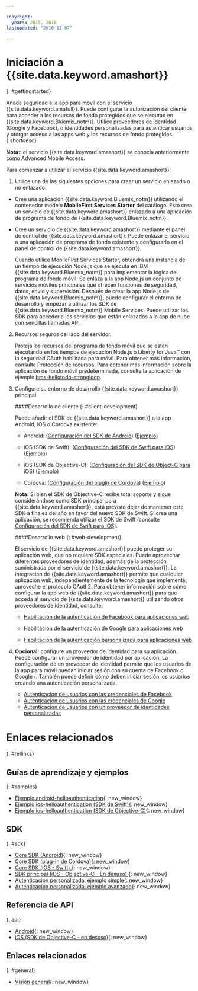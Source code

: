 ```yaml
---

copyright:
  years: 2015, 2016
lastupdated: "2016-11-07"

---
```


# Iniciación a {{site.data.keyword.amashort}}
{: #gettingstarted}

Añada seguridad a la app para móvil con el servicio {{site.data.keyword.amafull}}. Puede configurar la autorización del cliente para acceder a los recursos de fondo protegidos que se ejecutan en {{site.data.keyword.Bluemix_notm}}. Utilice proveedores de identidad (Google y Facebook), o identidades personalizadas para autenticar usuarios y otorgar acceso a las apps web y los recursos de fondo protegidos.
{:shortdesc}

**Nota:**: el servicio {{site.data.keyword.amashort}} se conocía anteriormente como Advanced Mobile Access.


Para comenzar a utilizar el servicio {{site.data.keyword.amashort}}:

1. Utilice una de las siguientes opciones para crear un servicio enlazado o no enlazado:
 * Cree una aplicación {{site.data.keyword.Bluemix_notm}} utilizando el contenedor modelo **MobileFirst Services Starter** del catálogo. Esto crea un servicio de {{site.data.keyword.amashort}} enlazado a una aplicación de programa de fondo de {{site.data.keyword.Bluemix_notm}}. 
 * Cree un servicio de {{site.data.keyword.amashort}} mediante el panel de control de {{site.data.keyword.amashort}}. Puede enlazar el servicio a una aplicación de programa de fondo existente y configurarlo en el panel de control de {{site.data.keyword.amashort}}.  

   Cuando utilice MobileFirst Services Starter, obtendrá una instancia de un tiempo de ejecución Node.js que se ejecuta en IBM {{site.data.keyword.Bluemix_notm}} para implementar la lógica del programa de fondo móvil. Se enlaza a la app Node.js un conjunto de servicios móviles principales que ofrecen funciones de seguridad, datos, envío y supervisión. Después de crear la app Node.js de {{site.data.keyword.Bluemix_notm}}, puede configurar el entorno de desarrollo y empezar a utilizar los SDK de {{site.data.keyword.Bluemix_notm}} Mobile Services. Puede utilizar los SDK para acceder a los servicios que están enlazados a la app de nube con sencillas llamadas API.

2. Recursos seguros del lado del servidor.

   Proteja los recursos del programa de fondo móvil que se estén ejecutando en los tiempos de ejecución Node.js o Liberty for Java&trade; con la seguridad OAuth habilitada para móvil. Para obtener más información, consulte [Protección de recursos](protecting-resources.html).
   Para obtener más información sobre la aplicación de fondo móvil predeterminada, consulte la aplicación de ejemplo [bms-hellotodo-strongloop](https://github.com/ibm-bluemix-mobile-services/bms-hellotodo-strongloop).

3. Configure su entorno de desarrollo {{site.data.keyword.amashort}} principal.

	####Desarrollo de cliente
   {: #client-development}

	Puede añadir el SDK de {{site.data.keyword.amashort}} a la app Android, iOS o Cordova existente:
   * Android: ([Configuración del SDK de Android](getting-started-android.html)) ([Ejemplo](https://github.com/ibm-bluemix-mobile-services/bms-samples-android-helloauthentication))

   * iOS (SDK de Swift): ([Configuración del SDK de Swift para iOS](getting-started-ios-swift-sdk.html))
      ([Ejemplo](https://github.com/ibm-bluemix-mobile-services/bms-samples-swift-helloauthentication))

   * iOS (SDK de Objective-C): ([Configuración del SDK de Object-C para iOS](getting-started-ios.html)) ([Ejemplo](https://github.com/ibm-bluemix-mobile-services/bms-samples-ios-helloauthentication))

   * Cordova: ([Configuración del plugin de Cordova](getting-started-cordova.html)) ([Ejemplo](https://github.com/ibm-bluemix-mobile-services/bms-samples-cordova-helloauthentication))

   **Nota:**  Si bien el SDK de Objective-C recibe total soporte y sigue considerándose como SDK principal para {{site.data.keyword.amashort}}, está previsto dejar de mantener este SDK a finales del año en favor del nuevo SDK de Swift. Si crea una aplicación, se recomienda utilizar el SDK de Swift (consulte [Configuración del SDK de Swift para iOS](getting-started-ios-swift-sdk.html)).

	####Desarrollo web
   {: #web-development}

   El servicio de {{site.data.keyword.amashort}} puede proteger su aplicación web, que no requiere SDK especiales. Puede aprovechar diferentes proveedores de identidad, además de la protección suministrada por el servicio de {{site.data.keyword.amashort}}. La integración de {{site.data.keyword.amashort}} permite que cualquier aplicación web, independientemente de la tecnología que implemente, aproveche el protocolo OAuth2. Para obtener información sobre cómo configurar la app web de {{site.data.keyword.amashort}} para que acceda al servicio de {{site.data.keyword.amashort}} utilizando otros proveedores de identidad, consulte: 

    * [Habilitación de la autenticación de Facebook para aplicaciones web](facebook-auth-web.html)

    * [Habilitación de la autenticación de Google para aplicaciones web](google-auth-web.html)

    * [Habilitación de la autenticación personalizada para aplicaciones web](custom-auth-web.html)

4. **Opcional:** configure un proveedor de identidad para su aplicación. Puede configurar un proveedor de identidad por aplicación. La configuración de un proveedor de identidad permite que los usuarios de la app para móvil puedan iniciar sesión con su cuenta de Facebook o Google+. También puede definir cómo deben iniciar sesión los usuarios creando una autenticación personalizada.
   * [Autenticación de usuarios con las credenciales de Facebook](facebook-auth-overview.html)
   * [Autenticación de usuarios con las credenciales de Google](google-auth-overview.html)
   * [Autenticación de usuarios con un proveedor de identidades personalizadas](custom-auth.html)


# Enlaces relacionados
{: #rellinks}

## Guías de aprendizaje y ejemplos
{: #samples}
* [Ejemplo android-helloauthentication](https://github.com/ibm-bluemix-mobile-services/bms-samples-android-helloauthentication){: new_window}
* [Ejemplo ios-helloauthentication (SDK de Swift)](https://github.com/ibm-bluemix-mobile-services/bms-samples-swift-helloauthentication){: new_window}
* [Ejemplo ios-helloauthentication (SDK de Objective-C)](https://github.com/ibm-bluemix-mobile-services/bms-samples-ios-helloauthentication){: new_window}

## SDK
{: #sdk}
* [Core SDK (Android)](https://github.com/ibm-bluemix-mobile-services/bms-clientsdk-android-core){: new_window}
* [Core SDK (plug-in de Cordova)](https://github.com/ibm-bluemix-mobile-services/bms-clientsdk-cordova-plugin-core){: new_window}
* [Core SDK (iOS - Swift) ](https://github.com/ibm-bluemix-mobile-services/bms-clientsdk-swift-core){: new_window}
* [SDK principal (iOS - Objective-C - En desuso) ](https://hub.jazz.net/git/bluemixmobilesdk/imf-ios-sdk/archive?revstr=master){: new_window}
* [Autenticación personalizada: ejemplo simple](https://github.com/ibm-bluemix-mobile-services/bms-mca-custom-identity-provider-sample){: new_window}
* [Autenticación personalizada: ejemplo avanzado](https://github.com/ibm-bluemix-mobile-services/bms-mca-custom-identity-provider-with-user-management){: new_window}

## Referencia de API
{: api}
* [Android](https://console.{DomainName}/docs/api/content/api/mobilefirst/android/core-api-doc/overview-summary.html){: new_window}
* [iOS (SDK de Objective-C - en desuso)](https://console.{DomainName}/docs/api/content/api/mobilefirst/ios/IMFCore_api-doc/html/index.html){: new_window}


## Enlaces relacionados
{: #general}
* [Visión general](overview.html){: new_window}
